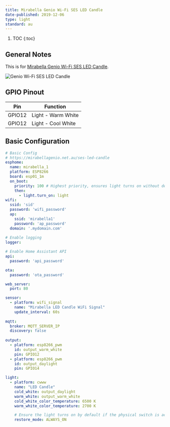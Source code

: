 ```yaml
---
title: Mirabella Genio Wi-Fi SES LED Candle 
date-published: 2019-12-06
type: light
standard: au
---
```


1. TOC
{:toc}
## General Notes
This is for [Mirabella Genio Wi-Fi SES LED Candle](https://mirabellagenio.net.au/ses-led-candle). 


![Genio Wi-Fi SES LED Candle](/mirabella-genio-wi-fi-ses-led-candle.jpg "Genio Wi-Fi SES LED Candle")


## GPIO Pinout

| Pin     | Function                           |
|---------|------------------------------------|          
| GPIO12  | Light - Warm White                 |
| GPIO12  | Light - Cool White                 |



## Basic Configuration
```yaml
# Basic Config
# https://mirabellagenio.net.au/ses-led-candle
esphome:
  name: mirabella_1
  platform: ESP8266
  board: esp01_1m
  on_boot:
    priority: 100 # Highest priority, ensures light turns on without delay.
    then:
      - light.turn_on: light
wifi:
  ssid: 'sid'
  password: 'wifi_password'
  ap:
    ssid: 'mirabella1'
    password: 'ap_password'
  domain: '.mydomain.com'
  
# Enable logging
logger:

# Enable Home Assistant API
api:
  password: 'api_password'

ota:
  password: 'ota_password'

web_server:
  port: 80

sensor:
  - platform: wifi_signal
    name: "Mirabella LED Candle WiFi Signal"
    update_interval: 60s
    
mqtt:
  broker: MQTT_SERVER_IP
  discovery: false
    
output:
  - platform: esp8266_pwm
    id: output_warm_white
    pin: GPIO12
  - platform: esp8266_pwm
    id: output_daylight
    pin: GPIO14

light:
  - platform: cwww
    name: "LED Candle"
    cold_white: output_daylight
    warm_white: output_warm_white
    cold_white_color_temperature: 6500 K
    warm_white_color_temperature: 2700 K

    # Ensure the light turns on by default if the physical switch is actuated.
    restore_mode: ALWAYS_ON
```
